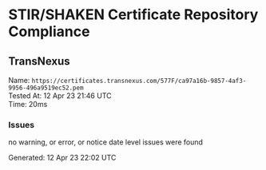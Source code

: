 # STIR/SHAKEN Certificate Repository Compliance

## TransNexus

Name: `https://certificates.transnexus.com/577F/ca97a16b-9857-4af3-9956-496a9519ec52.pem`\
Tested At: 12 Apr 23 21:46 UTC\
Time: 20ms

### Issues

no warning, or error, or notice date level issues were found

Generated: 12 Apr 23 22:02 UTC